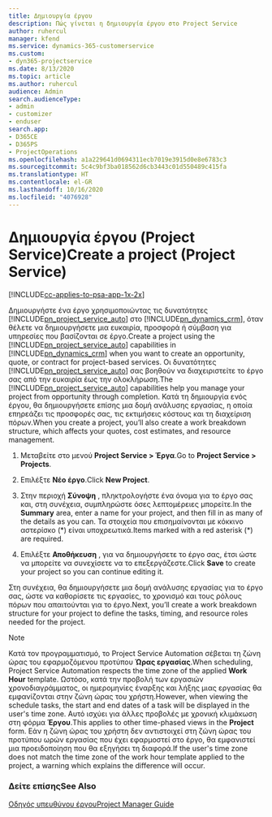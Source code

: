 ```yaml
---
title: Δημιουργία έργου
description: Πώς γίνεται η δημιουργία έργου στο Project Service
author: ruhercul
manager: kfend
ms.service: dynamics-365-customerservice
ms.custom:
- dyn365-projectservice
ms.date: 8/13/2020
ms.topic: article
ms.author: ruhercul
audience: Admin
search.audienceType:
- admin
- customizer
- enduser
search.app:
- D365CE
- D365PS
- ProjectOperations
ms.openlocfilehash: a1a229641d0694311ecb7019e3915d0e8e6783c3
ms.sourcegitcommit: 5c4c9bf3ba018562d6cb3443c01d550489c415fa
ms.translationtype: HT
ms.contentlocale: el-GR
ms.lasthandoff: 10/16/2020
ms.locfileid: "4076928"
---
```

# <a name="create-a-project-project-service"></a><span data-ttu-id="bccdc-103">Δημιουργία έργου (Project Service)</span><span class="sxs-lookup"><span data-stu-id="bccdc-103">Create a project (Project Service)</span></span>

[!INCLUDE[cc-applies-to-psa-app-1x-2x](../includes/cc-applies-to-psa-app-1x-2x.md)]

<span data-ttu-id="bccdc-104">Δημιουργήστε ένα έργο χρησιμοποιώντας τις δυνατότητες [!INCLUDE[pn_project_service_auto](../includes/pn-project-service-auto.md)] στο [!INCLUDE[pn_dynamics_crm](../includes/pn-dynamics-crm.md)], όταν θέλετε να δημιουργήσετε μια ευκαιρία, προσφορά ή σύμβαση για υπηρεσίες που βασίζονται σε έργο.</span><span class="sxs-lookup"><span data-stu-id="bccdc-104">Create a project using the [!INCLUDE[pn_project_service_auto](../includes/pn-project-service-auto.md)] capabilities in [!INCLUDE[pn_dynamics_crm](../includes/pn-dynamics-crm.md)] when you want to create an opportunity, quote, or contract for project-based services.</span></span> <span data-ttu-id="bccdc-105">Οι δυνατότητες [!INCLUDE[pn_project_service_auto](../includes/pn-project-service-auto.md)] σας βοηθούν να διαχειριστείτε το έργο σας από την ευκαιρία έως την ολοκλήρωση.</span><span class="sxs-lookup"><span data-stu-id="bccdc-105">The [!INCLUDE[pn_project_service_auto](../includes/pn-project-service-auto.md)] capabilities help you manage your project from opportunity through completion.</span></span> <span data-ttu-id="bccdc-106">Κατά τη δημιουργία ενός έργου, θα δημιουργήσετε επίσης μια δομή ανάλυσης εργασίας, η οποία επηρεάζει τις προσφορές σας, τις εκτιμήσεις κόστους και τη διαχείριση πόρων.</span><span class="sxs-lookup"><span data-stu-id="bccdc-106">When you create a project, you’ll also create a work breakdown structure, which affects your quotes, cost estimates, and resource management.</span></span>  
  
1.  <span data-ttu-id="bccdc-107">Μεταβείτε στο μενού **Project Service > Έργα**.</span><span class="sxs-lookup"><span data-stu-id="bccdc-107">Go to **Project Service > Projects**.</span></span>  
  
2.  <span data-ttu-id="bccdc-108">Επιλέξτε **Νέο έργο**.</span><span class="sxs-lookup"><span data-stu-id="bccdc-108">Click **New Project**.</span></span>  
  
3.  <span data-ttu-id="bccdc-109">Στην περιοχή **Σύνοψη** , πληκτρολογήστε ένα όνομα για το έργο σας και, στη συνέχεια, συμπληρώστε όσες λεπτομέρειες μπορείτε.</span><span class="sxs-lookup"><span data-stu-id="bccdc-109">In the **Summary** area, enter a name for your project, and then fill in as many of the details as you can.</span></span> <span data-ttu-id="bccdc-110">Τα στοιχεία που επισημαίνονται με κόκκινο αστερίσκο (\*) είναι υποχρεωτικά.</span><span class="sxs-lookup"><span data-stu-id="bccdc-110">Items marked with a red asterisk (\*) are required.</span></span>  
  
4.  <span data-ttu-id="bccdc-111">Επιλέξτε **Αποθήκευση** , για να δημιουργήσετε το έργο σας, έτσι ώστε να μπορείτε να συνεχίσετε να το επεξεργάζεστε.</span><span class="sxs-lookup"><span data-stu-id="bccdc-111">Click **Save** to create your project so you can continue editing it.</span></span>  
  
<span data-ttu-id="bccdc-112">Στη συνέχεια, θα δημιουργήσετε μια δομή ανάλυσης εργασίας για το έργο σας, ώστε να καθορίσετε τις εργασίες, το χρονισμό και τους ρόλους πόρων που απαιτούνται για το έργο.</span><span class="sxs-lookup"><span data-stu-id="bccdc-112">Next, you’ll create a work breakdown structure for your project to define the tasks, timing, and resource roles needed for the project.</span></span>  

> [!NOTE]
> <span data-ttu-id="bccdc-113">Κατά τον προγραμματισμό, το Project Service Automation σέβεται τη ζώνη ώρας του εφαρμοζόμενου προτύπου **Ώρας εργασίας**.</span><span class="sxs-lookup"><span data-stu-id="bccdc-113">When scheduling, Project Service Automation respects the time zone of the applied **Work Hour** template.</span></span> <span data-ttu-id="bccdc-114">Ωστόσο, κατά την προβολή των εργασιών χρονοδιαγράμματος, οι ημερομηνίες έναρξης και λήξης μιας εργασίας θα εμφανίζονται στην ζώνη ώρας του χρήστη.</span><span class="sxs-lookup"><span data-stu-id="bccdc-114">However, when viewing the schedule tasks, the start and end dates of a task will be displayed in the user's time zone.</span></span> <span data-ttu-id="bccdc-115">Αυτό ισχύει για άλλες προβολές με χρονική κλιμάκωση στη φόρμα **Έργου**.</span><span class="sxs-lookup"><span data-stu-id="bccdc-115">This applies to other time-phased views in the **Project** form.</span></span> <span data-ttu-id="bccdc-116">Εάν η ζώνη ώρας του χρήστη δεν αντιστοιχεί στη ζώνη ώρας του προτύπου ωρών εργασίας που έχει εφαρμοστεί στο έργο, θα εμφανιστεί μια προειδοποίηση που θα εξηγήσει τη διαφορά.</span><span class="sxs-lookup"><span data-stu-id="bccdc-116">If the user's time zone does not match the time zone of the work hour template applied to the project, a warning which explains the difference will occur.</span></span> 
  
### <a name="see-also"></a><span data-ttu-id="bccdc-117">Δείτε επίσης</span><span class="sxs-lookup"><span data-stu-id="bccdc-117">See Also</span></span>  
 [<span data-ttu-id="bccdc-118">Οδηγός υπευθύνου έργου</span><span class="sxs-lookup"><span data-stu-id="bccdc-118">Project Manager Guide</span></span>](../psa/project-manager-guide.md)
